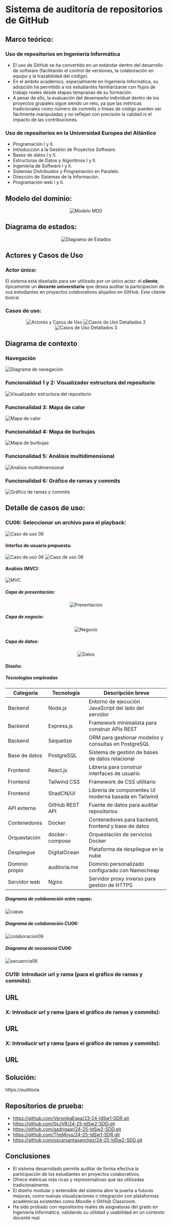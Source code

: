 # Sistema de auditoría de repositorios de GitHub

## Marco teórico: 

### Uso de repositorios en Ingeniería Informática
- El uso de GitHub se ha convertido en un estándar dentro del desarrollo de software (facilitando el control de versiones, la colaboración en equipo y la trazabilidad del código). 
- En el ámbito académico, especialmente en Ingeniería Informática, su adopción ha permitido a los estudiantes familiarizarse con flujos de trabajo reales desde etapas tempranas de su formación. 
- A pesar de ello, la evaluación del desempeño individual dentro de los proyectos grupales sigue siendo un reto, ya que las métricas tradicionales como número de commits o líneas de código pueden ser fácilmente manipuladas y no reflejan con precisión la calidad ni el impacto de las contribuciones.

### Uso de repositorios en la Universidad Europea del Atlántico
- Programación I y II.
- Introducción a la Gestión de Proyectos Software.
- Bases de datos I y II.
- Estructuras de Datos y Algoritmos I y II.
- Ingeniería de Software I y II.
- Sistemas Distribuidos y Programación en Paralelo.
- Dirección de Sistemas de la Información.
- Programación web I y II.


## Modelo del dominio:

<div align=center>

![Modelo MDD](./Documentación/img/MDD/MDD.png)

</div>

## Diagrama de estados:

<div align=center>

![Diagrama de Estados](./Documentación/img/MDD/DiagramaEstados.png)

</div>

## Actores y Casos de Uso

### Actor único: 
El sistema está diseñado para ser utilizado por un único actor: el **cliente**, típicamente un **docente universitario** que desea auditar la participación de sus estudiantes en proyectos colaborativos alojados en GitHub. Este cliente busca:

### Casos de uso:

<div align=center>

![Actores y Casos de Uso](./Documentación/img/ActoresYCDU/CDU(1).png)
![Casos de Uso Detallados 2](./Documentación/img/ActoresYCDU/CDU(2).png)
![Casos de Uso Detallados 3](./Documentación/img/ActoresYCDU/CDU(3).png)

</div>

## Diagrama de contexto

### Navegación
![Diagrama de navegación](./Documentación/img/ActoresYCDU/DiagramasContexto/DiagramaContextoNavegacion.png)

### Funcionalidad 1 y 2: Visualizador estructura del repositorio
![Visualizador estructura del repositorio](./Documentación/img/ActoresYCDU/DiagramasContexto/DiagramaContextoVisualizadorEstructura.png)

### Funcionalidad 3: Mapa de calor
![Mapa de calor](./Documentación/img/ActoresYCDU/DiagramasContexto/DiagramaContextoMapaCalor.png)

### Funcionalidad 4: Mapa de burbujas
![Mapa de burbujas](./Documentación/img/ActoresYCDU/DiagramasContexto/DiagramaContextoMapBurbujas.png)

### Funcionalidad 5: Análisis multidimensional
![Análisis multidimensional](./Documentación/img/ActoresYCDU/DiagramasContexto/DiagramaContextoAnalisisMultidimensional.png)

### Funcionalidad 6: Gráfico de ramas y commits
![Gráfico de ramas y commits](./Documentación/img/ActoresYCDU/DiagramasContexto/DiagramaContextoVisualizadorCommitsRamas.png)

## Detalle de casos de uso:


### CU06: Seleccionar un archivo para el playback:
![Caso de uso 06 ](./Documentación/img/ActoresYCDU/DetalleCDU/DetalleCDU06.png)

#### Interfaz de usuario propuesta:
![Caso de uso 06 ](./Documentación/img/ActoresYCDU/InterfazCDU/interfazCU061.png)
![Caso de uso 06 ](./Documentación/img/ActoresYCDU/InterfazCDU/interfazCU062.png)

#### Análisis (MVC):
![MVC ](./Documentación/img/ActoresYCDU/Analisis/MVC.png)

##### Capa de presentación:

<div align=center>

![Presentacion ](./Documentación/img/ActoresYCDU/Analisis/capaPresentacion.png)

</div>

##### Capa de negocio:

<div align=center>

![Negocio ](./Documentación/img/ActoresYCDU/Analisis/capaNegocio.png)

</div>

##### Capa de datos:

<div align=center>

![Datos ](./Documentación/img/ActoresYCDU/Analisis/capaDatos.png)

</div>

#### Diseño:

##### Tecnologías empleadas

| Categoría         | Tecnología         | Descripción breve                                      |
|-------------------|--------------------|--------------------------------------------------------|
| Backend           | Node.js            | Entorno de ejecución JavaScript del lado del servidor |
| Backend           | Express.js         | Framework minimalista para construir APIs REST        |
| Backend           | Sequelize          | ORM para gestionar modelos y consultas en PostgreSQL  |
| Base de datos     | PostgreSQL         | Sistema de gestión de bases de datos relacional       |
| Frontend          | React.js           | Librería para construir interfaces de usuario         |
| Frontend          | Tailwind CSS       | Framework de CSS utilitario                           |
| Frontend          | ShadCN/UI          | Librería de componentes UI moderna basada en Tailwind |
| API externa       | GitHub REST API    | Fuente de datos para auditar repositorios             |
| Contenedores      | Docker             | Contenedores para backend, frontend y base de datos   |
| Orquestación      | docker-compose     | Orquestación de servicios Docker                      |
| Despliegue        | DigitalOcean       | Plataforma de despliegue en la nube                   |
| Dominio propio    | auditoria.me       | Dominio personalizado configurado con Namecheap       |
| Servidor web      | Nginx              | Servidor proxy inverso para gestión de HTTPS          |

##### Diagrama de colaboración entre capas:
![capas ](./Documentación/img/ActoresYCDU/Diseño/ColaboraciónCapas.png)

##### Diagrama de colaboración CU06:
![colaboracion06 ](./Documentación/img/ActoresYCDU/Diseño/ColaboracionCU06.png)

##### Diagrama de secuencia CU06:
![secuencia06 ](./Documentación/img/ActoresYCDU/Diseño/SecuenciaCU06.png)

### CU19: Introducir url y rama (para el gráfico de ramas y commits):
## URL
### X: Introducir url y rama (para el gráfico de ramas y commits):
## URL
### X: Introducir url y rama (para el gráfico de ramas y commits):
## URL

## Solución: 
https://auditoria.

## Repositorios de prueba:
- https://github.com/VeronikaEspa/23-24-IdSw1-SDR.git
- https://github.com/0xJVR/24-25-IdSw2-SDD.git
- https://github.com/aadrigaar/24-25-IdSw2-SDD.git
- https://github.com/TheMoys/24-25-IdSw1-SDR.git
- https://github.com/oscarsantasanchez/24-25-IdSw2-SDD.git

## Conclusiones

- El sistema desarrollado permite auditar de forma efectiva la participación de los estudiantes en proyectos colaborativos.
- Ofrece métricas más ricas y representativas que las utilizadas tradicionalmente.
- El diseño modular y extensible del sistema abre la puerta a futuras mejoras, como nuevas visualizaciones o integración con plataformas académicas existentes como Moodle o GitHub Classroom.
- Ha sido probado con repositorios reales de asignaturas del grado en Ingeniería Informática, validando su utilidad y usabilidad en un contexto docente real.


